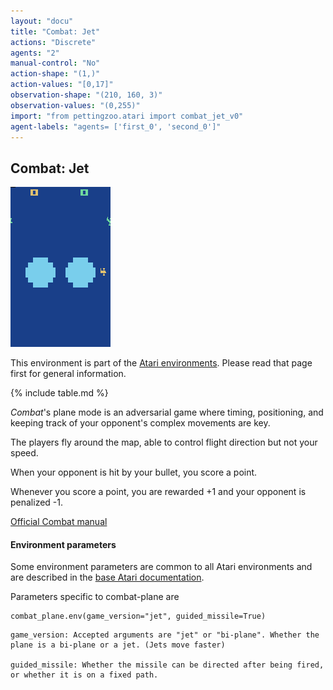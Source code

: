 ```yaml
---
layout: "docu"
title: "Combat: Jet"
actions: "Discrete"
agents: "2"
manual-control: "No"
action-shape: "(1,)"
action-values: "[0,17]"
observation-shape: "(210, 160, 3)"
observation-values: "(0,255)"
import: "from pettingzoo.atari import combat_jet_v0"
agent-labels: "agents= ['first_0', 'second_0']"
---
```


## Combat: Jet

<div class="floatright" markdown="1">

![combat_jet gif](atari_combat_plane.gif)

This environment is part of the [Atari environments](../atari). Please read that page first for general information.

{% include table.md %}

</div>




*Combat*'s plane mode is an adversarial game where timing,
positioning, and keeping track of your opponent's complex
movements are key.

The players fly around the map, able to control flight direction
but not your speed.

When your opponent is hit by your bullet,
you score a point.

Whenever you score a point, you are rewarded +1 and your opponent is penalized -1.

[Official Combat manual](https://atariage.com/manual_html_page.php?SoftwareID=935)


#### Environment parameters

Some environment parameters are common to all Atari environments and are described in the [base Atari documentation](../atari).

Parameters specific to combat-plane are

```
combat_plane.env(game_version="jet", guided_missile=True)
```

```
game_version: Accepted arguments are "jet" or "bi-plane". Whether the plane is a bi-plane or a jet. (Jets move faster)

guided_missile: Whether the missile can be directed after being fired, or whether it is on a fixed path.
```
